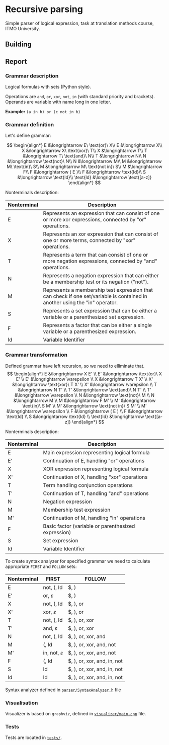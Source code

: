 # Recursive parsing

Simple parser of logical expression, task at translation methods course, ITMO University.

## Building

## Report

### Grammar description

Logical formulas with sets (Python style).

Operations are `and`, `or`, `xor`, `not`, `in` (with standard priority and brackets). Operands are variable with name long in one letter.

**Example:** `(a in b) or (c not in b)`

### Grammar definition

Let's define grammar:

$$
\begin{align*}
E &\longrightarrow E\ \text{or}\ X\\
E &\longrightarrow X\\
X &\longrightarrow X\ \text{xor}\ T\\
X &\longrightarrow T\\
T &\longrightarrow T\ \text{and}\ N\\
T &\longrightarrow N\\
N &\longrightarrow \text{not}\ N\\
N &\longrightarrow M\\
M &\longrightarrow M\ \text{in}\ S\\
M &\longrightarrow M\ \text{not in}\ S\\
M &\longrightarrow F\\
F &\longrightarrow ( E )\\
F &\longrightarrow \text{Id}\\
S &\longrightarrow \text{Id}\\
\text{Id} &\longrightarrow \text{[a-z]}
\end{align*}
$$

Nonterminals description:

| Nonterminal | Description |
| --- | --- |
| E | Represents an expression that can consist of one or more xor expressions, connected by "or" operations. |
| X | Represents an xor expression that can consist of one or more terms, connected by "xor" operations. |
| T | Represents a term that can consist of one or more negation expressions, connected by "and" operations. |
| N | Represents a negation expression that can either be a membership test or its negation ("not"). |
| M | Represents a membership test expression that can check if one set/variable is contained in another using the "in" operator. |
| S | Represents a set expression that can be either a variable or a parenthesized set expression. |
| F | Represents a factor that can be either a single variable or a parenthesized expression. |
| Id | Variable Identifier |

### Grammar transformation

Defined grammar have left recursion, so we need to elliminate that.
$$
\begin{align*}
E  &\longrightarrow X E'                  \\
E' &\longrightarrow \text{or}\ X E'       \\
E' &\longrightarrow \varepsilon           \\
X  &\longrightarrow T X'                  \\
X' &\longrightarrow \text{xor}\ T X'      \\
X' &\longrightarrow \varepsilon           \\
T  &\longrightarrow N T'                  \\
T' &\longrightarrow \text{and}\ N T'      \\
T' &\longrightarrow \varepsilon           \\
N  &\longrightarrow \text{not}\ M         \\
N  &\longrightarrow M                     \\
M  &\longrightarrow F M'                  \\
M' &\longrightarrow \text{in}\ S M'       \\
M' &\longrightarrow \text{not in}\ S M'   \\
M' &\longrightarrow \varepsilon           \\
F  &\longrightarrow ( E )                 \\
F  &\longrightarrow \text{Id}             \\
S  &\longrightarrow \text{Id}             \\
\text{Id} &\longrightarrow \text{[a-z]}
\end{align*}
$$

Nonterminals description:

| Nonterminal | Description |
| --- | --- |
| E | Main expression representing logical formula |
| E' | Continuation of E, handling "or" operations |
| X | XOR expression representing logical formula |
| X' | Continuation of X, handling "xor" operations |
| T | Term handling conjunction operations |
| T' | Continuation of T, handling "and" operations |
| N | Negation expression |
| M | Membership test expression |
| M' | Continuation of M, handling "in" operations |
| F | Basic factor (variable or parenthesized expression) |
| S | Set expression |
| Id | Variable Identifier |

To create syntax analyzer for specified grammar we need to calculate appropriate `FIRST` and `FOLLOW` sets:


| Nonterminal | FIRST | FOLLOW |
| --- | --- | --- |
| E | not, (, Id | $, ) |
| E' | or, $\varepsilon$ | $, ) |
| X | not, (, Id | $, ), or |
| X' | xor, $\varepsilon$ | $, ), or |
| T | not, (, Id | $, ), or, xor |
| T' | and, $\varepsilon$  | $, ), or, xor |
| N | not, (, Id | $, ), or, xor, and |
| M | (, Id | $, ), or, xor, and, not |
| M' | in, not, $\varepsilon$ | $, ), or, xor, and, not |
| F | (, Id | $, ), or, xor, and, in, not |
| S | Id | $, ), or, xor, and, in, not |
| Id | Id | $, ), or, xor, and, in, not |

Syntax analyzer defined in [`parser/SyntaxAnalyzer.h`](parser/SyntaxAnalyzer.h) file

### Visualisation

Visualizer is based on `graphviz`, defined in [`visualizer/main.cpp`](visualizer/main.cpp) file.

### Tests

Tests are located in [`tests/`](`tests/`).
